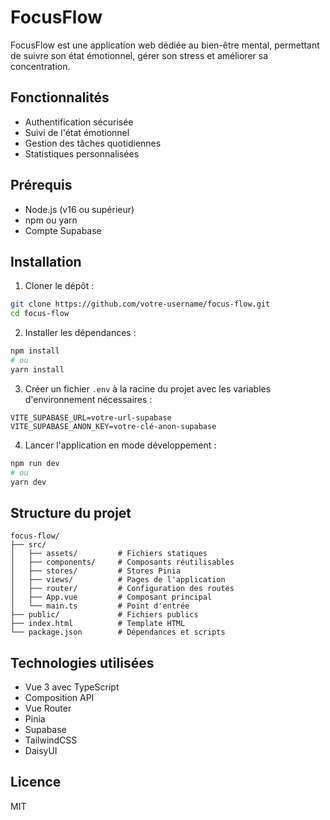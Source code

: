 # FocusFlow

FocusFlow est une application web dédiée au bien-être mental, permettant de suivre son état émotionnel, gérer son stress et améliorer sa concentration.

## Fonctionnalités

- Authentification sécurisée
- Suivi de l'état émotionnel
- Gestion des tâches quotidiennes
- Statistiques personnalisées

## Prérequis

- Node.js (v16 ou supérieur)
- npm ou yarn
- Compte Supabase

## Installation

1. Cloner le dépôt :
```bash
git clone https://github.com/votre-username/focus-flow.git
cd focus-flow
```

2. Installer les dépendances :
```bash
npm install
# ou
yarn install
```

3. Créer un fichier `.env` à la racine du projet avec les variables d'environnement nécessaires :
```env
VITE_SUPABASE_URL=votre-url-supabase
VITE_SUPABASE_ANON_KEY=votre-clé-anon-supabase
```

4. Lancer l'application en mode développement :
```bash
npm run dev
# ou
yarn dev
```

## Structure du projet

```
focus-flow/
├── src/
│   ├── assets/         # Fichiers statiques
│   ├── components/     # Composants réutilisables
│   ├── stores/         # Stores Pinia
│   ├── views/          # Pages de l'application
│   ├── router/         # Configuration des routes
│   ├── App.vue         # Composant principal
│   └── main.ts         # Point d'entrée
├── public/             # Fichiers publics
├── index.html          # Template HTML
└── package.json        # Dépendances et scripts
```

## Technologies utilisées

- Vue 3 avec TypeScript
- Composition API
- Vue Router
- Pinia
- Supabase
- TailwindCSS
- DaisyUI

## Licence

MIT 